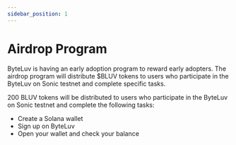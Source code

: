 ```yaml
---
sidebar_position: 1
---
```


# Airdrop Program

ByteLuv is having an early adoption program to reward early adopters. The airdrop program will distribute $BLUV tokens to users who participate in the ByteLuv on Sonic testnet and complete specific tasks.

200 BLUV tokens will be distributed to users who participate in the ByteLuv on Sonic testnet and complete the following tasks:
- Create a Solana wallet
- Sign up on ByteLuv
- Open your wallet and check your balance


<!-- ByteLuv is launching an airdrop program to reward devnet participants and early adopters. The airdrop program will distribute $BLUV tokens to users who participate in the ByteLuv on Solana devnet and complete specific tasks.

## Airdrop Rewards

The airdrop program will reward participants with $BLUV tokens based on the following criteria:

1. **ByteLuv Devnet Participation**: 
    - **Reward**: 150 $BLUV tokens
    - **Criteria**: Get Verified on ByteLuv and play one game.
2. **Match on ByteLuv Devnet**:
    - **Reward**: 100 $BLUV tokens
    - **Criteria**: Match with another user on the ByteLuv devnet.


## How to Participate

To participate in the airdrop program, follow these steps:

1. **Join the ByteLuv Devnet**: 
    - [Join the ByteLuv Devnet](https://app.byteluv.network) and create an account.
2. **Get Verified**:
    - Verify your profile on ByteLuv.
3. **Play a Game**:
    - Play at least one game on the ByteLuv devnet.(Like at least 5 profiles).
4. **Match with Another User**: (Optional)
    - Match with another user on the ByteLuv devnet.
5. **Claim Your Airdrop**:
    - Once you have completed the tasks, you can claim your airdrop by submitting your details [here](https://airdrop.byteluv.network). - **[Coming Soon by 18 Oct]**

## Airdrop Distribution

The airdrop rewards will be distributed to participants who have successfully completed the tasks. The $BLUV tokens will be distributed to the participants' wallets on the ByteLuv devnet.

## Terms and Conditions

1. The airdrop program is only available to participants on the ByteLuv devnet.
2. Participants must complete the specified tasks to be eligible for the airdrop rewards.
3. The airdrop rewards will be distributed to participants who have successfully completed the tasks.
4. ByteLuv reserves the right to modify the terms and conditions of the airdrop program at any time.
5. ByteLuv reserves the right to disqualify participants who do not comply with the terms and conditions of the airdrop program. -->